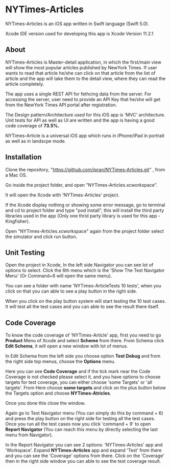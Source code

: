 # NYTimes-Articles

NYTimes-Articles is an iOS app written in Swift language (Swift 5.0).

Xcode IDE version used for developing this app is Xcode Version 11.2.1

## About

NYTimes-Articles is Master-detail application, in which the first/main view will show the most popular articles published by NewYork Times. 
If user wants to read that article he/she can click on that article from the list of article and the app will take them to the detail view, where they can read the article completely.

The app uses a single REST API for fethcing data from the server. For accessing the server, user need to provide an API Key that he/she will get from the NewYork Times API portal after registration.

The Design pattern/Architecture used for this iOS app is 'MVC' architecture. Unit tests for API as well as UI are written and the app is having a good code coverage of **73.5%.**

NYTimes-Article is a universal iOS app which runs in iPhone/iPad in portrait as well as in landscpe mode.


## Installation


Clone the repository, "https://github.com/ipran/NYTimes-Articles.git" , from a Mac OS.

Go inside the project folder, and open "NYTimes-Articles.xcworkspace".

It will open the Xcode with 'NYTimes-Articles' project.

If the Xcode display nothing or showing some error message, go to terminal and cd to project folder and type "pod install", this will install the third party libraries used in the app (Only one thrid party library is used for this app - Kingfisher).

Open "NYTimes-Articles.xcworkspace" again from the project folder select the simulator and click run button.

## Unit Testing

Open the project in Xcode, In the left side Navigator you can see lot of options to select. Click the 6th menu which is the 'Show The Test Navigator Menu' (Or Command+6 will open the same menu).

You can see a folder with name 'NYTimes-ArticleTests 10 tests', when you click on that you can able to see a play button in the right side.

When you click on the play button system will start testing the 10 test cases. It will test all the test cases and you can able to see the result there itself.

## Code Coverage

To know the code coverage of 'NYTimes-Article' app, first you need to go **Product** Menu of Xcode and select **Scheme** from there.
From Schema click **Edit Schema**, it will open a new window with lot of menus.

In Edit Schema from the left side you choose option **Test Debug** and from the right side top menus, choose the **Options** menu.

Here you can see **Code Coverage** and if the tick mark near the Code Coverage is not checked please select it, and you have options to choose targets for test coverage, you can either choose 'some Targets' or 'all targets'. From Here choose **some targets** and click on the plus button below the Targets option and choose **NYTimes-Atricles**.

Once you done this close the window.

Again go to Test Navigator menu (You can simply do this by command + 6) and press the play button on the right side for testing all the test cases. Once you run all the test cases now you click 'command + 9' to open **Report Navigator** (You can reach this menu by directly selecting the last menu from Navigator). 

In the Report Navigator you can see 2 options: 'NYTimes-Articles' app and 'Workspace'. Expand **NYTimes-Articles** app and expand 'Test' from there and you can see the 'Coverage' options from there.
Click on the 'Coverage' then in the right side window you can able to see the test coverage result.
